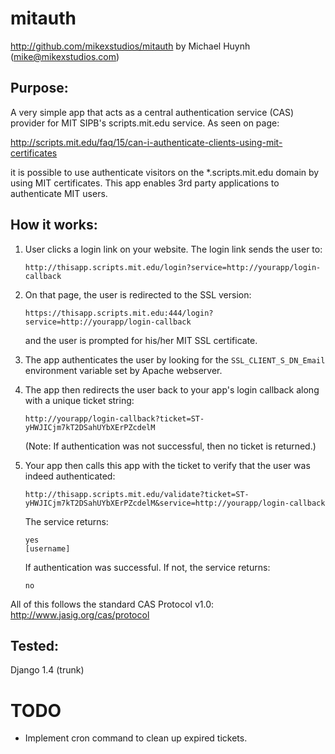 mitauth
=======
http://github.com/mikexstudios/mitauth
by Michael Huynh (mike@mikexstudios.com)

Purpose:
-------

A very simple app that acts as a central authentication service (CAS) provider
for MIT SIPB's scripts.mit.edu service. As seen on page:

http://scripts.mit.edu/faq/15/can-i-authenticate-clients-using-mit-certificates

it is possible to use authenticate visitors on the *.scripts.mit.edu domain by
using MIT certificates. This app enables 3rd party applications to authenticate
MIT users.


How it works:
------------

1.  User clicks a login link on your website. The login link sends the user to:

        http://thisapp.scripts.mit.edu/login?service=http://yourapp/login-callback

2.  On that page, the user is redirected to the SSL version:

        https://thisapp.scripts.mit.edu:444/login?service=http://yourapp/login-callback

    and the user is prompted for his/her MIT SSL certificate.

3.  The app authenticates the user by looking for the `SSL_CLIENT_S_DN_Email` 
    environment variable set by Apache webserver.

4.  The app then redirects the user back to your app's login callback along with
    a unique ticket string:

        http://yourapp/login-callback?ticket=ST-yHWJICjm7kT2DSahUYbXErPZcdelM

    (Note: If authentication was not successful, then no ticket is returned.)

5.  Your app then calls this app with the ticket to verify that the user was 
    indeed authenticated:

        http://thisapp.scripts.mit.edu/validate?ticket=ST-yHWJICjm7kT2DSahUYbXErPZcdelM&service=http://yourapp/login-callback

    The service returns:

        yes
        [username]

    If authentication was successful. If not, the service returns:

        no

All of this follows the standard CAS Protocol v1.0:
http://www.jasig.org/cas/protocol


Tested:
------

Django 1.4 (trunk)


TODO
====

- Implement cron command to clean up expired tickets.
